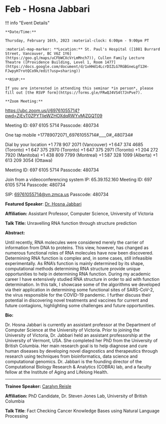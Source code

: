 # Feb - Hosna Jabbari

!!! info "Event Details"

    **Date/Time:**

    Thursday, February 16th, 2023 :material-clock: 6:00pm - 9:00pm PT

    :material-map-marker: **Location:** St. Paul's Hospital ([1081 Burrard Street, Vancouver, BC V6Z 1Y6](https://goo.gl/maps/uCFbWCXcVrLmMnch7)), Cullen Family Lecture Theatre ([Providence Building, Level 1, Room 1477](https://docs.google.com/document/d/1xHHd14LcrDIZLG7RGBGneLgf12H-FJwpyH7rotQCo9k/edit?usp=sharing))

    **RSVP:**

    If you are interested in attending this seminar *in person*, please fill out [the RSVP form](https://forms.gle/FRwQJ4VS4t7JnPve7).

    **Zoom Meeting:**

https://ubc.zoom.us/j/69761055714?pwd=ZjEvT0ZPYTlieWZHOXdqRWYvMjZGQT09

Meeting ID: 697 6105 5714
Passcode: 480734

One tap mobile
+17789072071,,69761055714#,,,,,,0#,,480734#

Dial by your location
+1 778 907 2071 (Vancouver)
+1 647 374 4685 (Toronto)
+1 647 375 2970 (Toronto)
+1 647 375 2971 (Toronto)
+1 204 272 7920 (Manitoba)
+1 438 809 7799 (Montreal)
+1 587 328 1099 (Alberta)
+1 613 209 3054 (Ottawa)

Meeting ID: 697 6105 5714
Passcode: 480734

Join from a videoconferencing system
IP: 65.39.152.160
Meeting ID: 697 6105 5714
Passcode: 480734

SIP: 69761055714@vn.zmca.us
Passcode: 480734

**Featured Speaker**: [Dr. Hosna Jabbari](https://www.uvic.ca/ecs/computerscience/people/faculty/profiles/jabbari-hosna.php)

**Affiliation:** Assistant Professor, Computer Science, University of Victoria

**Talk Title:** Unravelling RNA function through structure prediction

**Abstract:**

Until recently, RNA molecules were considered merely the carrier of information from DNA to proteins. This view, however, has changed as numerous functional roles of RNA molecules have now been discovered. Determining RNA function is complex and, in some cases, still infeasible experimentally. As RNA’s function is mainly determined by its shape, computational methods determining RNA structure provide unique opportunities to help in determining RNA function.
During my academic career I have extensively studied RNA structure in order to aid with function determination. In this talk, I showcase some of the algorithms we developed via their application in determining some functional sites of SARS-CoV-2, the virus responsible for the COVID-19 pandemic. I further discuss their potential in discovering novel treatments and vaccines for current and future contagions, highlighting some challenges and future opportunities.

**Bio:**

Dr. Hosna Jabbari is currently an assistant professor at the Department of Computer Science at the University of Victoria. Prior to joining the University of Victoria, Dr. Jabbari held an assistant professorship at the University of Vermont, USA. She completed her PhD from the University of British Columbia. Her main research goal is to help diagnose and cure human diseases by developing novel diagnostics and therapeutics through research using techniques from bioinformatics, data science and computational genomics. Dr. Jabbari is the founding director of the Computational Biology Research & Analytics (COBRA) lab, and a faculty fellow at the Institute of Aging and Lifelong Health.

---

**Trainee Speaker:** [Caralyn Reisle](https://ca.linkedin.com/in/caralyn-reisle)

**Affiliation:** PhD Candidate, Dr. Steven Jones Lab, University of British Columbia

**Talk Title**: Fact Checking Cancer Knowledge Bases using Natural Language Processing
